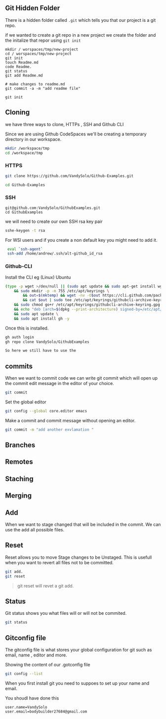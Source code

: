 ## Git Hidden Folder

There is a hidden folder called `.git` which tells you that our project is a git repo. 

if we wanted to create a git repo in a new project we create the folder and the initalize that repor using    `git init`


```
mkdir / worspaces/tmp/new-project
cd / worspaces/tmp/new-project
git init
touch Readme.md
code Readme.
git status
git add Readme.md

# make changes to readme.md
git commit -a -m "add readme file"

git init
```

## Cloning

we have three ways to clone, HTTPs , SSH and Github CLI 

Since we are using Github CodeSpaces we'll be creating a temporary directory in our workspace.

```sh 
mkdir /workspace/tmp
cd /workspace/tmp

```

### HTTPS

```sh 
git clone https://github.com/VandySolo/Github-Examples.git 

cd Github-Examples
```
### SSH

```
git@github.com:VandySolo/GithubExamples.git
cd GithubExamples
```

we will need to create our own SSH rsa key pair

```sh
sshe-keygen -t rsa
```
For WSl users and if you create a non default key you might need to add it.

```sh
 eval `ssh-agent`
 ssh-add /home/andrew/.ssh/alt-github_id_rsa
```


### Github-CLI

Install the CLI
eg (Linux) Ubuntu
```sh
(type -p wget >/dev/null || (sudo apt update && sudo apt-get install wget -y)) \
	&& sudo mkdir -p -m 755 /etc/apt/keyrings \
        && out=$(mktemp) && wget -nv -O$out https://cli.github.com/packages/githubcli-archive-keyring.gpg \
        && cat $out | sudo tee /etc/apt/keyrings/githubcli-archive-keyring.gpg > /dev/null \
	&& sudo chmod go+r /etc/apt/keyrings/githubcli-archive-keyring.gpg \
	&& echo "deb [arch=$(dpkg --print-architecture) signed-by=/etc/apt/keyrings/githubcli-archive-keyring.gpg] https://cli.github.com/packages stable main" | sudo tee /etc/apt/sources.list.d/github-cli.list > /dev/null \
	&& sudo apt update \
	&& sudo apt install gh -y

```
Once this is installed. 
```sh
gh auth login
gh repo clone VandySolo/GithubExamples

So here we still have to use the 

```

## commits 
When we want to commit code we can write git commit which will open up the commit edit message in the editor of your choice.

```sh
git commit
```
Set the global editor

```sh 
git config --global core.editor emacs 
```
Make a commit and commit message without opening an editor. 
```sh
git commit -m "add another exvlamation " 
```

## Branches


## Remotes


## Staching



## Merging

## Add 
When we want to stage changed that will be included in the commit. We can use the add all possible files. 

## Reset 

Reset allows you to move Stage changes to be Unstaged. This is usefull when you want to revert all files not to be committed. 

```sh
git add. 
git reset
```
> git reset will revet a git add. 

## Status

Git status shows you what files will or will not be commited. 

```sh
git status
```


## Gitconfig file

The gitconfig file is what stores your global configuration for git such as email, name , editor and more.

Showing the content of our .gotconfig file

```sh 
git config --list
```


When you first install git you need to suppoes to set up your name and email.

You shoudl have done this 
```
user.name=VandySolo
user.email=bodybuilder27684@gmail.com
```


